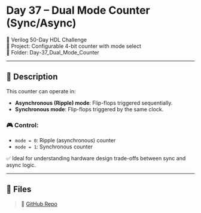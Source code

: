 # Day 37 – Dual Mode Counter (Sync/Async)

📅 Verilog 50-Day HDL Challenge  
🎯 Project: Configurable 4-bit counter with mode select  
📂 Folder: Day-37_Dual_Mode_Counter

---

## 🔧 Description

This counter can operate in:
- **Asynchronous (Ripple) mode**: Flip-flops triggered sequentially.
- **Synchronous mode**: Flip-flops triggered by the same clock.

### 🎮 Control:
- `mode = 0`: Ripple (asynchronous) counter
- `mode = 1`: Synchronous counter

✅ Ideal for understanding hardware design trade-offs between sync and async logic.

---

## 🔁 Files

> 🔗 [GitHub Repo](https://github.com/dedeep-vlsi-fe-engg/verilog-50day-challenge.git)
